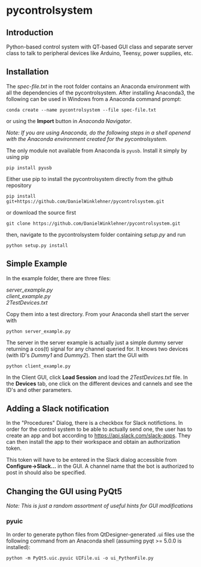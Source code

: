 # pycontrolsystem

## Introduction
Python-based control system with QT-based GUI class and separate server class to
talk to peripheral devices like Arduino, Teensy, power supplies, etc.

## Installation
The _spec-file.txt_ in the root folder contains an Anaconda environment with all
the dependencies of the pycontrolsystem. After installing Anaconda3, the following can
be used in Windows from a Anaconda command prompt:

`conda create --name pycontrolsystem --file spec-file.txt`

or using the __Import__ button in _Anaconda Navigator_.  

_Note: If you are using Anaconda, do the following steps in a shell openend with the 
Anaconda environment created for the pycontrolsystem._

The only module not available from Anaconda is `pyusb`. Install it simply by using pip

`pip install pyusb`

Either use pip to install the pycontrolsystem directly from the github 
repository

`pip install git+https://github.com/DanielWinklehner/pycontrolsystem.git`

or download the source first

`git clone https://github.com/DanielWinklehner/pycontrolsystem.git`

then, navigate to the pycontrolsystem folder containing _setup.py_ and run

`python setup.py install` 

## Simple Example
In the example folder, there are three files:

_server_example.py_  
_client_example.py_  
_2TestDevices.txt_

Copy them into a test directory. From your Anaconda shell start the server with

`python server_example.py`  

The server in the server example is actually just a simple dummy server returning a 
cos(t) signal for any channel queried for. It knows two devices (with ID's 
_Dummy1_ and _Dummy2_). Then start the GUI with  

`python client_example.py`  

In the Client GUI, click __Load Session__ and load the _2TestDevices.txt_ file. 
In the __Devices__ tab, one click on the different devices and cannels and see the ID's
and other parameters.

## Adding a Slack notification
In the "Procedures" Dialog, there is a checkbox for Slack notifictions. In order
for the control system to be able to actually send one, the user has to create an
app and bot according to https://api.slack.com/slack-apps. They can then install
the app to their workspace and obtain an authorization token. 

This token will have to be entered in the Slack dialog accessible from 
__Configure->Slack...__ in the GUI. A channel name that the bot is authorized to post 
in should also be specified. 

## Changing the GUI using PyQt5
_Note: This is just a random assortment of useful hints for GUI modifications_

### pyuic
In order to generate python files from QtDesigner-generated .ui files use the 
following command from an Anaconda shell (assuming pyqt >= 5.0.0 is installed):

`python -m PyQt5.uic.pyuic UIFile.ui -o ui_PythonFile.py`

